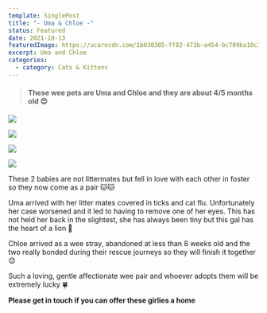 ```yaml
---
template: SinglePost
title: "- Uma & Chloe -"
status: Featured
date: 2021-10-13
featuredImage: https://ucarecdn.com/1b030305-ff82-473b-a454-bc709ba10c38/-/crop/251x172/0,141/-/preview/
excerpt: Uma and Chloe
categories:
  - category: Cats & Kittens
---
```

> #### These wee pets are Uma and Chloe and they are about 4/5 months old 😍

![](https://ucarecdn.com/d8af9f46-19a8-4e01-a59b-b8e3750608f7/)

![](https://ucarecdn.com/f374a418-5ec1-4841-a1da-899891e08b56/)

![](https://ucarecdn.com/e5617142-03e3-40c4-9e0b-0c696b2cab4e/)

![](https://ucarecdn.com/e2762822-3a96-43e6-aa88-2e202f3e3024/)

These 2 babies are not littermates but fell in love with each other in foster so they now come as a pair 🐱🐱

Uma arrived with her litter mates covered in ticks and cat flu. Unfortunately her case worsened and it led to having to remove one of her eyes. This has not held her back in the slightest, she has always been tiny but this gal has the heart of a lion 🦁

Chloe arrived as a wee stray, abandoned at less than 8 weeks old and the two really bonded during their rescue journeys so they will finish it together 😊

Such a loving, gentle affectionate wee pair and whoever adopts them will be extremely lucky 🍀

**Please get in touch if you can offer these girlies a home**